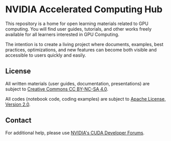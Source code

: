 # NVIDIA Accelerated Computing Hub

This repository is a home for open learning materials related to GPU computing.  You will find user guides, tutorials, and other works freely available for all learners interested in GPU Computing.

The intention is to create a living project where documents, examples, best practices, optimizations, and new features can become both visible and accessible to users quickly and easily.

## License

All written materials (user guides, documentation, presentations) are subject to [Creative Commons CC BY-NC-SA 4.0](https://creativecommons.org/licenses/by-nc-sa/4.0/).

All codes (notebook code, coding examples) are subject to [Apache License, Version 2.0](https://www.apache.org/licenses/LICENSE-2.0).

## Contact

For additional help, please use [NVIDIA's CUDA Developer Forums](https://forums.developer.nvidia.com/c/accelerated-computing/cuda).
